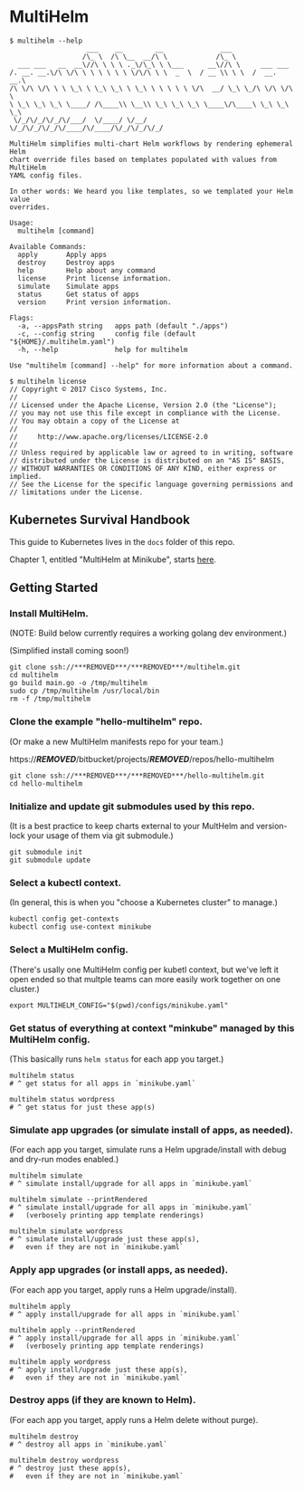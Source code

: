 
# MultiHelm

```
$ multihelm --help
                   ___    __        __              ___
                  /\_ \  /\ \__  __/\ \            /\_ \
  ___ ___   __  __\//\ \ \ \ ._\/\_\ \ \___      __\//\ \     ___ ___
/. __. __.\/\ \/\ \ \ \ \ \ \ \/\/\ \ \  _  \  / __ \\ \ \  /  __. __.\
/\ \/\ \/\ \ \ \_\ \ \_\ \_\ \ \_\ \ \ \ \ \ \/\  __/ \_\ \_/\ \/\ \/\ \
\ \_\ \_\ \_\ \____/ /\____\\ \__\\ \_\ \_\ \_\ \____\/\____\ \_\ \_\ \_\
 \/_/\/_/\/_/\/___/  \/____/ \/__/ \/_/\/_/\/_/\/____/\/____/\/_/\/_/\/_/

MultiHelm simplifies multi-chart Helm workflows by rendering ephemeral Helm
chart override files based on templates populated with values from MultiHelm
YAML config files.

In other words: We heard you like templates, so we templated your Helm value
overrides.

Usage:
  multihelm [command]

Available Commands:
  apply       Apply apps
  destroy     Destroy apps
  help        Help about any command
  license     Print license information.
  simulate    Simulate apps
  status      Get status of apps
  version     Print version information.

Flags:
  -a, --appsPath string   apps path (default "./apps")
  -c, --config string     config file (default "${HOME}/.multihelm.yaml")
  -h, --help              help for multihelm

Use "multihelm [command] --help" for more information about a command.
```

```
$ multihelm license
// Copyright © 2017 Cisco Systems, Inc.
//
// Licensed under the Apache License, Version 2.0 (the "License");
// you may not use this file except in compliance with the License.
// You may obtain a copy of the License at
//
//     http://www.apache.org/licenses/LICENSE-2.0
//
// Unless required by applicable law or agreed to in writing, software
// distributed under the License is distributed on an "AS IS" BASIS,
// WITHOUT WARRANTIES OR CONDITIONS OF ANY KIND, either express or implied.
// See the License for the specific language governing permissions and
// limitations under the License.
```

## Kubernetes Survival Handbook

This guide to Kubernetes lives in the `docs` folder of this repo.

Chapter 1, entitled "MultiHelm at Minikube", starts [here](https://***REMOVED***/browse/docs/KubernetesSurvivalHandbook/chapter1.md).


## Getting Started

### Install MultiHelm.

(NOTE: Build below currently requires a working golang dev environment.)

(Simplified install coming soon!)

```
git clone ssh://***REMOVED***/***REMOVED***/multihelm.git
cd multihelm
go build main.go -o /tmp/multihelm
sudo cp /tmp/multihelm /usr/local/bin
rm -f /tmp/multihelm
```

### Clone the example "hello-multihelm" repo.

(Or make a new MultiHelm manifests repo for your team.)

https://***REMOVED***/bitbucket/projects/***REMOVED***/repos/hello-multihelm

```
git clone ssh://***REMOVED***/***REMOVED***/hello-multihelm.git
cd hello-multihelm
```

### Initialize and update git submodules used by this repo.

(It is a best practice to keep charts external to your MultHelm and version-lock
your usage of them via git submodule.)

```
git submodule init
git submodule update
```

### Select a kubectl context.

(In general, this is when you "choose a Kubernetes cluster" to manage.)

```
kubectl config get-contexts
kubectl config use-context minikube
```

### Select a MultiHelm config.

(There's usally one MultiHelm config per kubetl context, but we've left it open
ended so that multple teams can more easily work together on one cluster.)

```
export MULTIHELM_CONFIG="$(pwd)/configs/minikube.yaml"
```

### Get status of everything at context "minkube" managed by this MultiHelm config.

(This basically runs `helm status` for each app you target.)

```
multihelm status
# ^ get status for all apps in `minikube.yaml`

multihelm status wordpress
# ^ get status for just these app(s)
```

### Simulate app upgrades (or simulate install of apps, as needed).

(For each app you target, simulate runs a Helm upgrade/install
with debug and dry-run modes enabled.)

```
multihelm simulate
# ^ simulate install/upgrade for all apps in `minikube.yaml`

multihelm simulate --printRendered
# ^ simulate install/upgrade for all apps in `minikube.yaml`
#   (verbosely printing app template renderings)

multihelm simulate wordpress
# ^ simulate install/upgrade just these app(s),
#   even if they are not in `minikube.yaml`
```

### Apply app upgrades (or install apps, as needed).

(For each app you target, apply runs a Helm upgrade/install).

```
multihelm apply
# ^ apply install/upgrade for all apps in `minikube.yaml`

multihelm apply --printRendered
# ^ apply install/upgrade for all apps in `minikube.yaml`
#   (verbosely printing app template renderings)

multihelm apply wordpress
# ^ apply install/upgrade just these app(s),
#   even if they are not in `minikube.yaml`
```

### Destroy apps (if they are known to Helm).

(For each app you target, apply runs a Helm delete without purge).

```
multihelm destroy
# ^ destroy all apps in `minikube.yaml`

multihelm destroy wordpress
# ^ destroy just these app(s),
#   even if they are not in `minikube.yaml`
```
